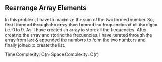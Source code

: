 ## Rearrange Array Elements
In this problem, I have to maximize the sum of the two formed number. So, first I iterated through the array then I stored the frequencies of all the digits i.e. 0 to 9. As, I have created an array to store all the frequencies. After creating the array and storing the frequencies, I have iterated through the array from last & appended the numbers to form the two numbers and finally joined to create the list.

Time Complexity: O(n) Space Complexity: O(n)